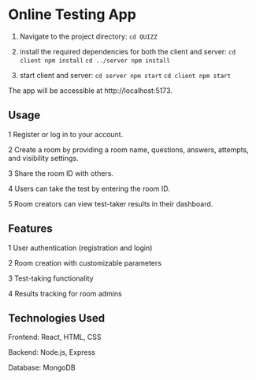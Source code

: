 # Online Testing App

1. Navigate to the project directory:
`cd QUIZZ`

2. install the required dependencies for both the client and server:
`cd client
npm install`
`cd ../server
npm install`

3. start client and server:
`cd server
npm start`
`cd client
npm start`

The app will be accessible at http://localhost:5173.

## Usage 
1 Register or log in to your account.

2 Create a room by providing a room name, questions, answers, attempts, and visibility settings.

3 Share the room ID with others.

4 Users can take the test by entering the room ID.

5 Room creators can view test-taker results in their dashboard.

## Features

1 User authentication (registration and login)

2 Room creation with customizable parameters

3 Test-taking functionality

4 Results tracking for room admins


## Technologies Used

Frontend: React, HTML, CSS

Backend: Node.js, Express

Database: MongoDB
